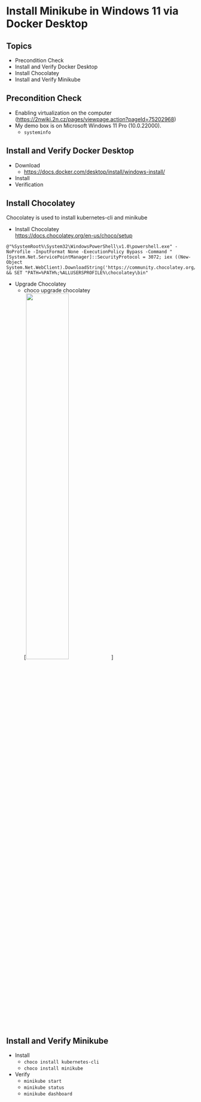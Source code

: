 # Install Minikube in Windows 11 via Docker Desktop  
## Topics
-  Precondition Check    
-  Install and Verify Docker Desktop  
-  Install Chocolatey 
-  Install and Verify Minikube     

## Precondition Check
- Enabling virtualization on the computer (https://2nwiki.2n.cz/pages/viewpage.action?pageId=75202968)
- My demo box is on Microsoft Windows 11 Pro (10.0.22000).
    - `systeminfo` 

## Install and Verify Docker Desktop 
- Download
    - https://docs.docker.com/desktop/install/windows-install/
- Install
- Verification

## Install Chocolatey
Chocolatey is used to install kubernetes-cli and minikube   
- Install Chocolatey   
https://docs.chocolatey.org/en-us/choco/setup       
``` 
@"%SystemRoot%\System32\WindowsPowerShell\v1.0\powershell.exe" -NoProfile -InputFormat None -ExecutionPolicy Bypass -Command "[System.Net.ServicePointManager]::SecurityProtocol = 3072; iex ((New-Object System.Net.WebClient).DownloadString('https://community.chocolatey.org/install.ps1'))" && SET "PATH=%PATH%;%ALLUSERSPROFILE%\chocolatey\bin"
```
- Upgrade Chocolatey
   - choco upgrade chocolatey   
[<image src="./images/upgrate.jpg" width="50%">]   

## Install and Verify Minikube  

- Install
  - `choco install kubernetes-cli`  
  - `choco install minikube`  
- Verify
  - `minikube start` 
  - `minikube status`  
  - `minikube dashboard`       



